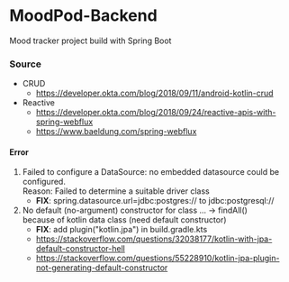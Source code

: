 # MoodPod-Backend
Mood tracker project build with Spring Boot
### Source
- CRUD
  - https://developer.okta.com/blog/2018/09/11/android-kotlin-crud  
- Reactive
  - https://developer.okta.com/blog/2018/09/24/reactive-apis-with-spring-webflux
  - https://www.baeldung.com/spring-webflux
  
#### Error
1. Failed to configure a DataSource: no embedded datasource could be configured.  
Reason: Failed to determine a suitable driver class
   - **FIX**: spring.datasource.url=jdbc:postgres:// to jdbc:postgresql://
2. No default (no-argument) constructor for class ... -> findAll()  
   because of kotlin data class (need default constructor)
   - **FIX**: add plugin("kotlin.jpa") in build.gradle.kts
   - https://stackoverflow.com/questions/32038177/kotlin-with-jpa-default-constructor-hell
   - https://stackoverflow.com/questions/55228910/kotlin-jpa-plugin-not-generating-default-constructor